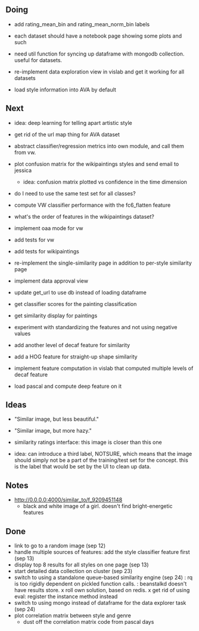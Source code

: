 ## Doing

- add rating_mean_bin and rating_mean_norm_bin labels

- each dataset should have a notebook page showing some plots and such

- need util function for syncing up dataframe with mongodb collection. useful for datasets.

- re-implement data exploration view in vislab and get it working for all datasets

- load style information into AVA by default

## Next

- idea: deep learning for telling apart artistic style

- get rid of the url map thing for AVA dataset

- abstract classifier/regression metrics into own module, and call them from vw.

- plot confusion matrix for the wikipaintings styles and send email to jessica
    - idea: confusion matrix plotted vs confidence in the time dimension

- do I need to use the same test set for all classes?

- compute VW classifier performance with the fc6_flatten feature

- what's the order of features in the wikipaintings dataset?

- implement oaa mode for vw

- add tests for vw

- add tests for wikipaintings

- re-implement the single-similarity page in addition to per-style similarity page

- implement data approval view

- update get_url to use db instead of loading dataframe

- get classifier scores for the painting classification

- get similarity display for paintings

- experiment with standardizing the features and not using negative values

- add another level of decaf feature for similarity

- add a HOG feature for straight-up shape similarity

- implement feature computation in vislab that computed multiple levels of decaf feature

- load pascal and compute deep feature on it


## Ideas

- "Similar image, but less beautiful."
- "Similar image, but more hazy."

- similarity ratings interface: this image is closer than this one

- idea: can introduce a third label, NOTSURE, which means that the image should simply not be a part of the training/test set for the concept. this is the label that would be set by the UI to clean up data.

## Notes

- http://0.0.0.0:4000/similar_to/f_9209451148
    - black and white image of a girl. doesn't find bright-energetic features

## Done

- link to go to a random image (sep 12)
- handle multiple sources of features: add the style classifier feature first (sep 13)
- display top 8 results for all styles on one page (sep 13)
- start detailed data collection on cluster (sep 23)
- switch to using a standalone queue-based similarity engine (sep 24)
    : rq is too rigidly dependent on pickled function calls.
    : beanstalkd doesn't have results store.
    x roll own solution, based on redis.
    x get rid of using eval: register the instance method instead
- switch to using mongo instead of dataframe for the data explorer task (sep 24)
- plot correlation matrix between style and genre
    - dust off the correlation matrix code from pascal days
